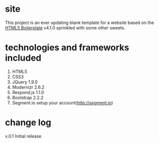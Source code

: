 site
====

This project is an ever updating blank template for a website based on the [HTML5 Boilerplate](http://html5boilerplate.com) v4.1.0 sprinkled with some other sweets.

technologies and frameworks included
====================================
1. HTML5
2. CSS3
3. JQuery            1.9.0
4. Modernizr         2.6.2
5. Respond.js        1.1.0
6. Bootstrap         2.2.2
7. Segment.io        setup your account(http://segment.io)

change log
==========

v.0.1 
Initial release
